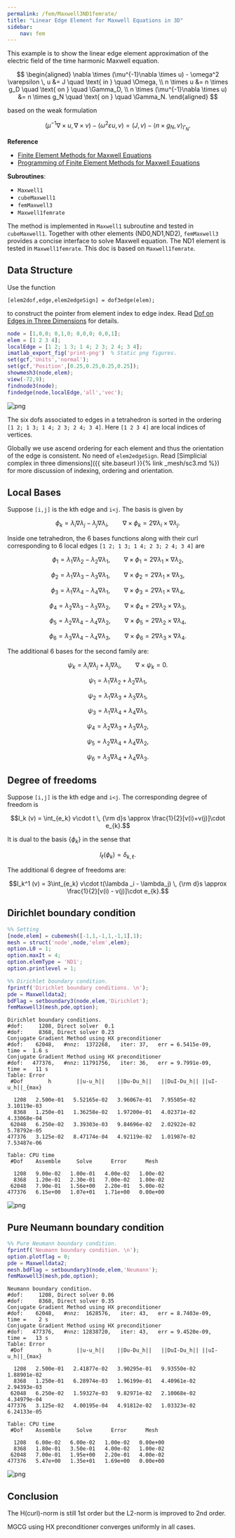 ```yaml
---
permalink: /fem/Maxwell3ND1femrate/
title: "Linear Edge Element for Maxwell Equations in 3D"
sidebar:
    nav: fem
---
```


This example is to show the linear edge element approximation of the electric field of the time harmonic Maxwell equation.
  
$$
\begin{aligned}
\nabla \times (\mu^{-1}\nabla \times  u) - \omega^2 \varepsilon \, u &= J  \quad  \text{ in } \quad \Omega,  
\\
n \times u &= n \times g_D  \quad  \text{ on } \quad \Gamma_D,
\\
n \times (\mu^{-1}\nabla \times  u) &= n \times g_N  \quad  \text{ on } \quad \Gamma_N.
\end{aligned}
$$


based on the weak formulation

$$(\mu^{-1}\nabla \times  u, \nabla \times  v) - (\omega^2\varepsilon u,v) = (J,v) - \langle n \times g_N,v \rangle_{\Gamma_N}.$$

**Reference**
- [Finite Element Methods for Maxwell Equations](http://www.math.uci.edu/~chenlong/226/FEMMaxwell.pdf)
- [Programming of Finite Element Methods for Maxwell Equations](http://www.math.uci.edu/~chenlong/226/codeMaxwell.pdf)

**Subroutines**:

- `Maxwell1`
- `cubeMaxwell1`
- `femMaxwell3`
- `Maxwell1femrate`
    
The method is implemented in `Maxwell1` subroutine and tested in `cubeMaxwell1`. Together with other elements (ND0,ND1,ND2), `femMaxwell3` provides a concise interface to solve Maxwell equation. The ND1 element is tested in `Maxwell1femrate`. This doc is based on `Maxwell1femrate`.    

## Data Structure

Use the function

    [elem2dof,edge,elem2edgeSign] = dof3edge(elem);

to construct the pointer from element index to edge index. Read
[Dof on Edges in Three Dimensions]() for details.



```matlab
node = [1,0,0; 0,1,0; 0,0,0; 0,0,1];
elem = [1 2 3 4];
localEdge = [1 2; 1 3; 1 4; 2 3; 2 4; 3 4];
imatlab_export_fig('print-png')  % Static png figures.
set(gcf,'Units','normal'); 
set(gcf,'Position',[0.25,0.25,0.25,0.25]);
showmesh3(node,elem);
view(-72,9);
findnode3(node);
findedge(node,localEdge,'all','vec');
```


    
![png](Maxwell3ND1femrate_files/Maxwell3ND1femrate_4_0.png)
    


The six dofs associated to edges in a tetrahedron is sorted in the ordering `[1 2; 1 3; 1 4; 2 3; 2 4; 3 4]`. Here `[1 2 3 4]` are local indices of vertices.

Globally we use ascend ordering for each element and thus the orientation of the edge is consistent. No need of `elem2edgeSign`. Read [Simplicial complex in three dimensions]({{ site.baseurl }}{% link _mesh/sc3.md %}) for more discussion of indexing, ordering and orientation.

## Local Bases
Suppose `[i,j]` is the kth edge and `i<j`. The basis is given by 

$$ \phi _k = \lambda_i\nabla \lambda_j - \lambda_j \nabla \lambda_i,\qquad
   \nabla \times \phi_k = 2\nabla \lambda_i \times \nabla \lambda_j.$$

Inside one tetrahedron, the 6 bases functions along with their curl
corresponding to 6 local edges `[1 2; 1 3; 1 4; 2 3; 2 4; 3 4]` are

$$ \phi_1 = \lambda_1\nabla\lambda_2 - \lambda_2\nabla\lambda_1,\qquad
   \nabla \times \phi_1 = 2\nabla\lambda_1\times \nabla\lambda_2,$$

$$ \phi_2 = \lambda_1\nabla\lambda_3 - \lambda_3\nabla\lambda_1,\qquad
   \nabla \times \phi_2 = 2\nabla\lambda_1\times \nabla\lambda_3,$$

$$ \phi_3 = \lambda_1\nabla\lambda_4 - \lambda_4\nabla\lambda_1,\qquad
   \nabla \times \phi_3 = 2\nabla\lambda_1\times \nabla\lambda_4,$$

$$ \phi_4 = \lambda_2\nabla\lambda_3 - \lambda_3\nabla\lambda_2,\qquad
   \nabla \times \phi_4 = 2\nabla\lambda_2\times \nabla\lambda_3,$$

$$ \phi_5 = \lambda_2\nabla\lambda_4 - \lambda_4\nabla\lambda_2,\qquad
   \nabla \times \phi_5 = 2\nabla\lambda_2\times \nabla\lambda_4,$$

$$ \phi_6 = \lambda_3\nabla\lambda_4 - \lambda_4\nabla\lambda_3,\qquad
   \nabla \times \phi_6 = 2\nabla\lambda_3\times \nabla\lambda_4.$$


The additional 6 bases for the second family are:

$$ \psi_k = \lambda_i\nabla \lambda_j + \lambda_j \nabla \lambda_i,\qquad
   \nabla \times \psi_k = 0.$$

$$ \psi_1 = \lambda_1\nabla\lambda_2 + \lambda_2\nabla\lambda_1,$$

$$ \psi_2 = \lambda_1\nabla\lambda_3 + \lambda_3\nabla\lambda_1,$$

$$ \psi_3 = \lambda_1\nabla\lambda_4 + \lambda_4\nabla\lambda_1,$$

$$ \psi_4 = \lambda_2\nabla\lambda_3 + \lambda_3\nabla\lambda_2,$$

$$ \psi_5 = \lambda_2\nabla\lambda_4 + \lambda_4\nabla\lambda_2,$$

$$ \psi_6 = \lambda_3\nabla\lambda_4 + \lambda_4\nabla\lambda_3.$$


## Degree of freedoms

Suppose `[i,j]` is the kth edge and `i<j`. The corresponding degree of freedom is

$$l_k (v) = \int_{e_k} v\cdot t \, {\rm d}s \approx \frac{1}{2}[v(i)+v(j)]\cdot e_{k}.$$

It is dual to the basis $\{\phi_k\}$ in the sense that

$$l_{\ell}(\phi _k) = \delta_{k,\ell}.$$

The additional 6 degree of freedoms are:

$$l_k^1 (v) = 3\int_{e_k} v\cdot t(\lambda _i - \lambda_j) \, {\rm d}s  \approx \frac{1}{2}[v(i) - v(j)]\cdot e_{k}.$$


## Dirichlet boundary condition


```matlab
%% Setting
[node,elem] = cubemesh([-1,1,-1,1,-1,1],1);
mesh = struct('node',node,'elem',elem);
option.L0 = 1;
option.maxIt = 4;
option.elemType = 'ND1';
option.printlevel = 1;

%% Dirichlet boundary condition.
fprintf('Dirichlet boundary conditions. \n');    
pde = Maxwelldata2;
bdFlag = setboundary3(node,elem,'Dirichlet');
femMaxwell3(mesh,pde,option);
```

    Dirichlet boundary conditions. 
    #dof:     1208, Direct solver  0.1 
    #dof:     8368, Direct solver 0.23 
    Conjugate Gradient Method using HX preconditioner 
    #dof:    62048,   #nnz:  1372268,   iter: 37,   err = 6.5415e-09,   time =  1.6 s
    Conjugate Gradient Method using HX preconditioner 
    #dof:   477376,   #nnz: 11791756,   iter: 36,   err = 9.7991e-09,   time =   11 s
    Table: Error
     #Dof        h        ||u-u_h||    ||Du-Du_h||   ||DuI-Du_h|| ||uI-u_h||_{max}
    
      1208   2.500e-01   5.52165e-02   3.96067e-01   7.95505e-02   3.10119e-03
      8368   1.250e-01   1.36258e-02   1.97200e-01   4.02371e-02   4.33068e-04
     62048   6.250e-02   3.39303e-03   9.84696e-02   2.02922e-02   5.78792e-05
    477376   3.125e-02   8.47174e-04   4.92119e-02   1.01987e-02   7.53487e-06
    
    Table: CPU time
     #Dof    Assemble     Solve      Error      Mesh    
    
      1208   9.00e-02   1.00e-01   4.00e-02   1.00e-02
      8368   1.20e-01   2.30e-01   7.00e-02   1.00e-02
     62048   7.90e-01   1.56e+00   2.20e-01   5.00e-02
    477376   6.15e+00   1.07e+01   1.71e+00   0.00e+00
    



    
![png](Maxwell3ND1femrate_files/Maxwell3ND1femrate_9_1.png)
    


## Pure Neumann boundary condition


```matlab
%% Pure Neumann boundary condition.
fprintf('Neumann boundary condition. \n');
option.plotflag = 0;
pde = Maxwelldata2;
mesh.bdFlag = setboundary3(node,elem,'Neumann');
femMaxwell3(mesh,pde,option);
```

    Neumann boundary condition. 
    #dof:     1208, Direct solver 0.06 
    #dof:     8368, Direct solver 0.35 
    Conjugate Gradient Method using HX preconditioner 
    #dof:    62048,   #nnz:  1628576,   iter: 43,   err = 8.7403e-09,   time =    2 s
    Conjugate Gradient Method using HX preconditioner 
    #dof:   477376,   #nnz: 12838720,   iter: 43,   err = 9.4520e-09,   time =   13 s
    Table: Error
     #Dof        h        ||u-u_h||    ||Du-Du_h||   ||DuI-Du_h|| ||uI-u_h||_{max}
    
      1208   2.500e-01   2.41877e-02   3.90295e-01   9.93550e-02   1.88901e-02
      8368   1.250e-01   6.28974e-03   1.96199e-01   4.40961e-02   2.94393e-03
     62048   6.250e-02   1.59327e-03   9.82971e-02   2.10068e-02   4.34979e-04
    477376   3.125e-02   4.00195e-04   4.91812e-02   1.03323e-02   6.24133e-05
    
    Table: CPU time
     #Dof    Assemble     Solve      Error      Mesh    
    
      1208   6.00e-02   6.00e-02   1.00e-02   0.00e+00
      8368   1.80e-01   3.50e-01   4.00e-02   1.00e-02
     62048   7.00e-01   1.95e+00   2.20e-01   4.00e-02
    477376   5.47e+00   1.35e+01   1.69e+00   0.00e+00
    



    
![png](Maxwell3ND1femrate_files/Maxwell3ND1femrate_11_1.png)
    


## Conclusion 

The H(curl)-norm is still 1st order but the L2-norm is improved to 2nd order. 

MGCG using HX preconditioner converges uniformly in all cases.

